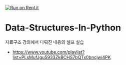 [![Run on Repl.it](https://replit.com/badge/github/ks2colorworld/Data-Structures-In-Python)](https://replit.com/new/github/ks2colorworld/Data-Structures-In-Python)
# Data-Structures-In-Python
자료구조 강의에서 다뤄진 내용의 셀프 실습 
- https://www.youtube.com/playlist?list=PLsMufJgu5933ZkBCHS7bQTx0bncjwi4PK

